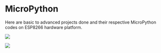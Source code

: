 # MicroPython
Here are basic to advanced projects done and their respective MicroPython codes on ESP8266 hardware platform.


![](https://1.bp.blogspot.com/-cVt7WsjI5JQ/XpAxx-lIt_I/AAAAAAAABEg/NW-I4tX8ktwEk2mhTa-TVxjDtxz7l6JDQCLcBGAsYHQ/w128-h128-p-k-no-nu/IMG_20200410_141114.jpg)

![](https://1.bp.blogspot.com/-6lGw2pD9bdE/Xqb7QlViA7I/AAAAAAAACq8/2le40IZHeGUc1mFrg8owPNwEf_Isj1RxACPcBGAYYCw/w128-h128-p-k-no-nu/IMG_20200423_202609.jpg)
